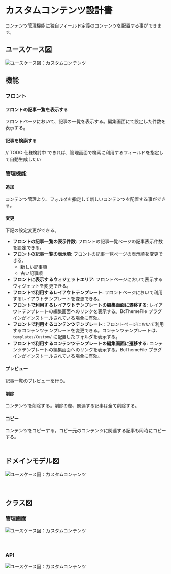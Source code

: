 # カスタムコンテンツ設計書

コンテンツ管理機能に独自フィールド定義のコンテンツを配置する事ができます。

## ユースケース図

![ユースケース図：カスタムコンテンツ](../../../svg/use_case/bc-custom-content/custom_contents.svg)

## 機能
### フロント
#### フロントの記事一覧を表示する
フロントページにおいて、記事の一覧を表示する。編集画面にて設定した件数を表示する。

#### 記事を検索する
// TODO 仕様検討中
できれば、管理画面で検索に利用するフィールドを指定して自動生成したい
　
### 管理機能
#### 追加
コンテンツ管理より、フォルダを指定して新しいコンテンツを配置する事ができる。


#### 変更
下記の設定変更ができる。

- **フロントの記事一覧の表示件数**:  フロントの記事一覧ページの記事表示件数を設定できる。
- **フロントの記事一覧の表示順**:  フロントの記事一覧ページの表示順を変更できる。
  - 新しい記事順
  - 古い記事順
- **フロントに表示するウィジェットエリア**: フロントページにおいて表示するウィジェットを変更できる。
- **フロントで利用するレイアウトテンプレート**: フロントページにおいて利用するレイアウトテンプレートを変更できる。  
- **フロントで利用するレイアウトテンプレートの編集画面に遷移する**: レイアウトテンプレートの編集画面へのリンクを表示する。BcThemeFile プラグインがインストールされている場合に有効。
- **フロントで利用するコンテンツテンプレート**:: フロントページにおいて利用するコンテンツテンプレートを変更できる。コンテンツテンプレートは、`templates/Custom/` に配置したフォルダを表示する。  
- **フロントで利用するコンテンツテンプレートの編集画面に遷移する**: コンテンツテンプレートの編集画面へのリンクを表示する。BcThemeFile プラグインがインストールされている場合に有効。

#### プレビュー
記事一覧のプレビューを行う。

#### 削除
コンテンツを削除する。削除の際、関連する記事は全て削除する。

#### コピー
コンテンツをコピーする。コピー元のコンテンツに関連する記事も同時にコピーする。  
　
## ドメインモデル図
![ユースケース図：カスタムコンテンツ](../../../svg/domain_model/bc-custom-content/custom_contents.svg)

　
## クラス図
### 管理画面
![ユースケース図：カスタムコンテンツ](../../../svg/class/bc-custom-content/manage_custom_contents.svg)

　
### API
![ユースケース図：カスタムコンテンツ](../../../svg/class/bc-custom-content/api_custom_contents.svg)